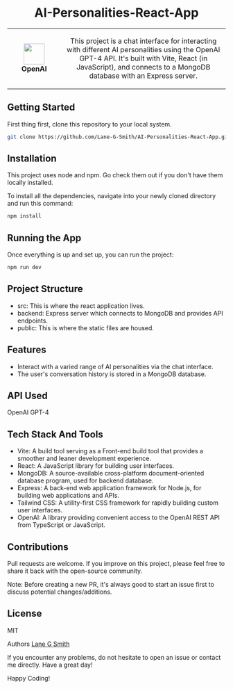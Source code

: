 # 
<h1 align="center">AI-Personalities-React-App</h1>
<table align="center">
  <tr>
    <td align="center" height="108" width="108">
        <img     src=""
        width="48"
        height="48"
        />
        <br /><strong>OpenAI</strong>
    </td>
    <td align="center" height="108">
      <p align="center">This project is a chat interface for interacting with different AI personalities using the OpenAI GPT-4 API. It's built with Vite, React (in JavaScript), and connects to a MongoDB database with an Express server.
      </p>
     </td>
   </tr>
 </table>
 
## Getting Started
First thing first, clone this repository to your local system.

```sh
git clone https://github.com/Lane-G-Smith/AI-Personalities-React-App.git
```

## Installation
This project uses node and npm. Go check them out if you don't have them locally installed.

To install all the dependencies, navigate into your newly cloned directory and run this command:
```sh
npm install
```
## Running the App
Once everything is up and set up, you can run the project:
```sh
npm run dev
```

## Project Structure
- src: This is where the react application lives.
- backend: Express server which connects to MongoDB and provides API endpoints.
- public: This is where the static files are housed.

## Features
- Interact with a varied range of AI personalities via the chat interface.
- The user's conversation history is stored in a MongoDB database.

## API Used
OpenAI GPT-4

## Tech Stack And Tools
- Vite: A build tool serving as a Front-end build tool that provides a smoother and leaner development experience.
- React: A JavaScript library for building user interfaces.
- MongoDB: A source-available cross-platform document-oriented database program, used for backend database.
- Express: A back-end web application framework for Node.js, for building web applications and APIs.
- Tailwind CSS: A utility-first CSS framework for rapidly building custom user interfaces.
- OpenAI: A library providing convenient access to the OpenAI REST API from TypeScript or JavaScript.

## Contributions
Pull requests are welcome. If you improve on this project, please feel free to share it back with the open-source community.

Note: Before creating a new PR, it's always good to start an issue first to discuss potential changes/additions.

## License
MIT

Authors
[Lane G Smith](https://github.com/Lane-G-Smith)

If you encounter any problems, do not hesitate to open an issue or contact me directly. Have a great day!

Happy Coding!
